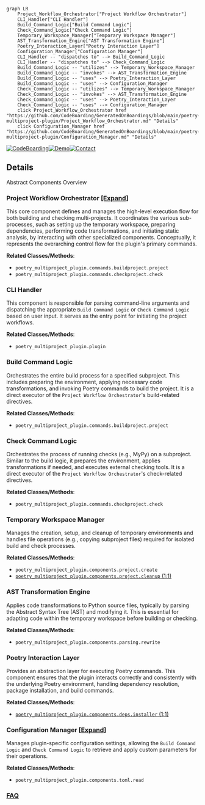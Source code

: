```mermaid
graph LR
    Project_Workflow_Orchestrator["Project Workflow Orchestrator"]
    CLI_Handler["CLI Handler"]
    Build_Command_Logic["Build Command Logic"]
    Check_Command_Logic["Check Command Logic"]
    Temporary_Workspace_Manager["Temporary Workspace Manager"]
    AST_Transformation_Engine["AST Transformation Engine"]
    Poetry_Interaction_Layer["Poetry Interaction Layer"]
    Configuration_Manager["Configuration Manager"]
    CLI_Handler -- "dispatches to" --> Build_Command_Logic
    CLI_Handler -- "dispatches to" --> Check_Command_Logic
    Build_Command_Logic -- "utilizes" --> Temporary_Workspace_Manager
    Build_Command_Logic -- "invokes" --> AST_Transformation_Engine
    Build_Command_Logic -- "uses" --> Poetry_Interaction_Layer
    Build_Command_Logic -- "uses" --> Configuration_Manager
    Check_Command_Logic -- "utilizes" --> Temporary_Workspace_Manager
    Check_Command_Logic -- "invokes" --> AST_Transformation_Engine
    Check_Command_Logic -- "uses" --> Poetry_Interaction_Layer
    Check_Command_Logic -- "uses" --> Configuration_Manager
    click Project_Workflow_Orchestrator href "https://github.com/CodeBoarding/GeneratedOnBoardings/blob/main/poetry-multiproject-plugin/Project_Workflow_Orchestrator.md" "Details"
    click Configuration_Manager href "https://github.com/CodeBoarding/GeneratedOnBoardings/blob/main/poetry-multiproject-plugin/Configuration_Manager.md" "Details"
```

[![CodeBoarding](https://img.shields.io/badge/Generated%20by-CodeBoarding-9cf?style=flat-square)](https://github.com/CodeBoarding/CodeBoarding)[![Demo](https://img.shields.io/badge/Try%20our-Demo-blue?style=flat-square)](https://www.codeboarding.org/demo)[![Contact](https://img.shields.io/badge/Contact%20us%20-%20contact@codeboarding.org-lightgrey?style=flat-square)](mailto:contact@codeboarding.org)

## Details

Abstract Components Overview

### Project Workflow Orchestrator [[Expand]](./Project_Workflow_Orchestrator.md)
This core component defines and manages the high-level execution flow for both building and checking multi-projects. It coordinates the various sub-processes, such as setting up the temporary workspace, preparing dependencies, performing code transformations, and initiating static analysis, by interacting with other specialized components. Conceptually, it represents the overarching control flow for the plugin's primary commands.


**Related Classes/Methods**:

- `poetry_multiproject_plugin.commands.buildproject.project`
- `poetry_multiproject_plugin.commands.checkproject.check`


### CLI Handler
This component is responsible for parsing command-line arguments and dispatching the appropriate `Build Command Logic` or `Check Command Logic` based on user input. It serves as the entry point for initiating the project workflows.


**Related Classes/Methods**:

- `poetry_multiproject_plugin.plugin`


### Build Command Logic
Orchestrates the entire build process for a specified subproject. This includes preparing the environment, applying necessary code transformations, and invoking Poetry commands to build the project. It is a direct executor of the `Project Workflow Orchestrator`'s build-related directives.


**Related Classes/Methods**:

- `poetry_multiproject_plugin.commands.buildproject.project`


### Check Command Logic
Orchestrates the process of running checks (e.g., MyPy) on a subproject. Similar to the build logic, it prepares the environment, applies transformations if needed, and executes external checking tools. It is a direct executor of the `Project Workflow Orchestrator`'s check-related directives.


**Related Classes/Methods**:

- `poetry_multiproject_plugin.commands.checkproject.check`


### Temporary Workspace Manager
Manages the creation, setup, and cleanup of temporary environments and handles file operations (e.g., copying subproject files) required for isolated build and check processes.


**Related Classes/Methods**:

- `poetry_multiproject_plugin.components.project.create`
- <a href="https://github.com/DavidVujic/poetry-multiproject-plugin/blob/main/poetry_multiproject_plugin/components/project/cleanup.py#L1-L1" target="_blank" rel="noopener noreferrer">`poetry_multiproject_plugin.components.project.cleanup` (1:1)</a>


### AST Transformation Engine
Applies code transformations to Python source files, typically by parsing the Abstract Syntax Tree (AST) and modifying it. This is essential for adapting code within the temporary workspace before building or checking.


**Related Classes/Methods**:

- `poetry_multiproject_plugin.components.parsing.rewrite`


### Poetry Interaction Layer
Provides an abstraction layer for executing Poetry commands. This component ensures that the plugin interacts correctly and consistently with the underlying Poetry environment, handling dependency resolution, package installation, and build commands.


**Related Classes/Methods**:

- <a href="https://github.com/DavidVujic/poetry-multiproject-plugin/blob/main/poetry_multiproject_plugin/components/deps/installer.py#L1-L1" target="_blank" rel="noopener noreferrer">`poetry_multiproject_plugin.components.deps.installer` (1:1)</a>


### Configuration Manager [[Expand]](./Configuration_Manager.md)
Manages plugin-specific configuration settings, allowing the `Build Command Logic` and `Check Command Logic` to retrieve and apply custom parameters for their operations.


**Related Classes/Methods**:

- `poetry_multiproject_plugin.components.toml.read`




### [FAQ](https://github.com/CodeBoarding/GeneratedOnBoardings/tree/main?tab=readme-ov-file#faq)